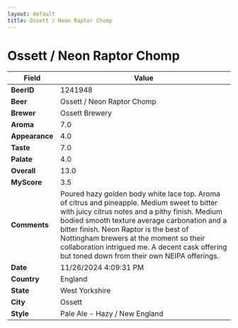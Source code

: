 ```yaml
---
layout: default
title: Ossett / Neon Raptor Chomp
---
```


# Ossett / Neon Raptor Chomp

| Field         | Value     |
|---------------|-----------|
| **BeerID** | 1241948 |
| **Beer** | Ossett / Neon Raptor Chomp |
| **Brewer** | Ossett Brewery |
| **Aroma** | 7.0 |
| **Appearance** | 4.0 |
| **Taste** | 7.0 |
| **Palate** | 4.0 |
| **Overall** | 13.0 |
| **MyScore** | 3.5 |
| **Comments** | Poured hazy golden body white lace top.  Aroma of citrus and pineapple. Medium sweet to bitter with juicy citrus notes and a pithy finish.  Medium bodied smooth texture average carbonation and a bitter finish. Neon Raptor is the best of Nottingham brewers at the moment so their collaboration intrigued me.  A decent cask offering but toned down from their own NEIPA offerings.  |
| **Date** | 11/26/2024 4:09:31 PM |
| **Country** | England |
| **State** | West Yorkshire |
| **City** | Ossett |
| **Style** | Pale Ale - Hazy / New England |
